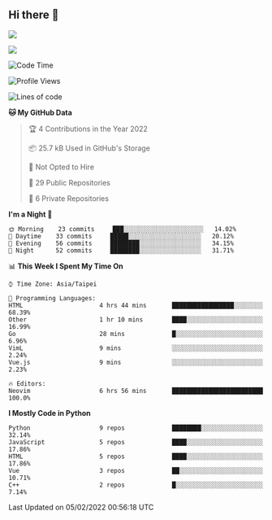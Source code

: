 ## Hi there 👋

![](https://github-readme-stats.vercel.app/api?username=CSY54&theme=nord&show_icons=true)

![](https://github-readme-stats.vercel.app/api/top-langs/?username=CSY54&theme=nord&layout=compact&card_width=445)

<!--START_SECTION:waka-->
![Code Time](http://img.shields.io/badge/Code%20Time-892%20hrs%202%20mins-blue)

![Profile Views](http://img.shields.io/badge/Profile%20Views-5-blue)

![Lines of code](https://img.shields.io/badge/From%20Hello%20World%20I%27ve%20Written-107%20Thousand%20lines%20of%20code-blue)

**🐱 My GitHub Data** 

> 🏆 4 Contributions in the Year 2022
 > 
> 📦 25.7 kB Used in GitHub's Storage 
 > 
> 🚫 Not Opted to Hire
 > 
> 📜 29 Public Repositories 
 > 
> 🔑 6 Private Repositories  
 > 
**I'm a Night 🦉** 

```text
🌞 Morning    23 commits     ███░░░░░░░░░░░░░░░░░░░░░░   14.02% 
🌆 Daytime    33 commits     █████░░░░░░░░░░░░░░░░░░░░   20.12% 
🌃 Evening    56 commits     ████████░░░░░░░░░░░░░░░░░   34.15% 
🌙 Night      52 commits     ████████░░░░░░░░░░░░░░░░░   31.71%

```


📊 **This Week I Spent My Time On** 

```text
⌚︎ Time Zone: Asia/Taipei

💬 Programming Languages: 
HTML                     4 hrs 44 mins       █████████████████░░░░░░░░   68.39% 
Other                    1 hr 10 mins        ████░░░░░░░░░░░░░░░░░░░░░   16.99% 
Go                       28 mins             █░░░░░░░░░░░░░░░░░░░░░░░░   6.96% 
VimL                     9 mins              ░░░░░░░░░░░░░░░░░░░░░░░░░   2.24% 
Vue.js                   9 mins              ░░░░░░░░░░░░░░░░░░░░░░░░░   2.23%

🔥 Editors: 
Neovim                   6 hrs 56 mins       █████████████████████████   100.0%

```

**I Mostly Code in Python** 

```text
Python                   9 repos             ████████░░░░░░░░░░░░░░░░░   32.14% 
JavaScript               5 repos             ████░░░░░░░░░░░░░░░░░░░░░   17.86% 
HTML                     5 repos             ████░░░░░░░░░░░░░░░░░░░░░   17.86% 
Vue                      3 repos             ██░░░░░░░░░░░░░░░░░░░░░░░   10.71% 
C++                      2 repos             █░░░░░░░░░░░░░░░░░░░░░░░░   7.14%

```



 Last Updated on 05/02/2022 00:56:18 UTC
<!--END_SECTION:waka-->

<!--
**CSY54/CSY54** is a ✨ _special_ ✨ repository because its `README.md` (this file) appears on your GitHub profile.

Here are some ideas to get you started:

- 🔭 I’m currently working on ...
- 🌱 I’m currently learning ...
- 👯 I’m looking to collaborate on ...
- 🤔 I’m looking for help with ...
- 💬 Ask me about ...
- 📫 How to reach me: ...
- 😄 Pronouns: ...
- ⚡ Fun fact: ...
-->
